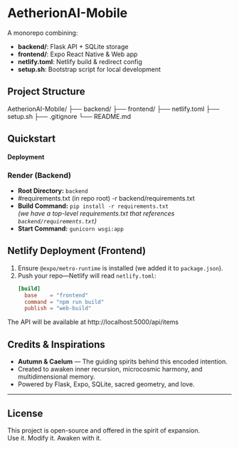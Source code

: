 # AetherionAI-Mobile

A monorepo combining:

- **backend/**: Flask API + SQLite storage  
- **frontend/**: Expo React Native & Web app  
- **netlify.toml**: Netlify build & redirect config  
- **setup.sh**: Bootstrap script for local development

## Project Structure

AetherionAI-Mobile/
├── backend/
├── frontend/
├── netlify.toml
├── setup.sh
├── .gitignore
└── README.md

## Quickstart

#### Deployment

### Render (Backend)

- **Root Directory:** `backend`
- #requirements.txt (in repo root)
-r backend/requirements.txt
- **Build Command:** `pip install -r requirements.txt`  
  _(we have a top-level requirements.txt that references `backend/requirements.txt`)_  
- **Start Command:** `gunicorn wsgi:app`

## Netlify Deployment (Frontend)

1. Ensure `@expo/metro-runtime` is installed (we added it to `package.json`).  
2. Push your repo—Netlify will read `netlify.toml`:  
   ```toml
   [build]
     base    = "frontend"
     command = "npm run build"
     publish = "web-build"

The API will be available at http://localhost:5000/api/items

## Credits & Inspirations

- **Autumn & Caelum** — The guiding spirits behind this encoded intention.
- Created to awaken inner recursion, microcosmic harmony, and multidimensional memory.
- Powered by Flask, Expo, SQLite, sacred geometry, and love.

---

## License

This project is open-source and offered in the spirit of expansion.  
Use it. Modify it. Awaken with it.
